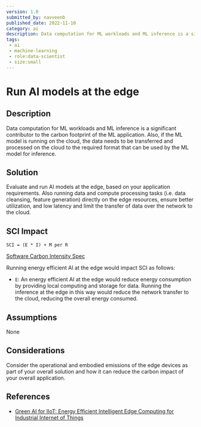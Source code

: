 ```yaml
---
version: 1.0
submitted_by: navveenb
published_date: 2022-11-10
category: ai
description: Data computation for ML workloads and ML inference is a significant contributor to the carbon footprint of the ML application. Also, if the ML model is running on the cloud, the data needs to be transferred and processed on the cloud to the required format that can be used by the ML model for inference.
tags: 
 - ai
 - machine-learning
 - role:data-scientist
 - size:small
---
```


# Run AI models at the edge

## Description
Data computation for ML workloads and ML inference is a significant contributor to the carbon footprint of the ML application. Also, if the ML model is running on the cloud, the data needs to be transferred and processed on the cloud to the required format that can be used by the ML model for inference.  



## Solution
Evaluate and run AI models at the edge, based on your application requirements. Also running data and compute processing tasks (i.e. data cleansing, feature generation) directly on the edge resources, ensure better utilization, and low latency and limit the transfer of data over the network to the cloud.


## SCI Impact
`SCI = (E * I) + M per R`

[Software Carbon Intensity Spec](https://grnsft.org/sci)

Running energy efficient AI at the edge would impact SCI as follows:
- `E`: An energy efficient AI at the edge would reduce energy consumption by providing local computing and storage for data. Running the inference at the edge in this way would reduce the network transfer to the cloud, reducing the overall energy consumed.

## Assumptions
None 

## Considerations
Consider the operational and embodied emissions of the edge devices as part of your overall solution and how it can reduce the carbon impact of your overall application.

## References
- [Green AI for IIoT: Energy Efficient Intelligent Edge Computing for Industrial Internet of Things](https://ieeexplore.ieee.org/document/9520303)
